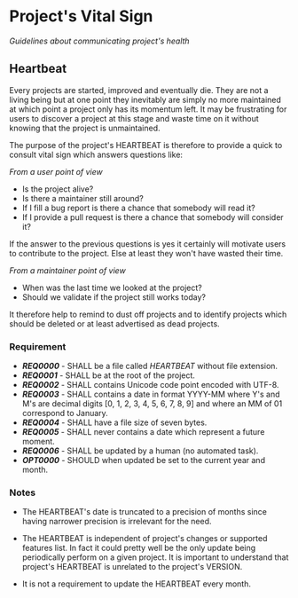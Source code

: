 # Project's Vital Sign
*Guidelines about communicating project's health*

## Heartbeat

Every projects are started, improved and eventually die.  They are not a living being but at one point they inevitably are simply no more maintained at which point a project only has its momentum left.  It may be frustrating for users to discover a project at this stage and waste time on it without knowing that the project is unmaintained.

The purpose of the project's HEARTBEAT is therefore to provide a quick to consult vital sign which answers questions like:

*From a user point of view*
* Is the project alive?
* Is there a maintainer still around?
 * If I fill a bug report is there a chance that somebody will read it?
 * If I provide a pull request is there a chance that somebody will consider it?

If the answer to the previous questions is yes it certainly will motivate users to contribute to the project.  Else at least they won't have wasted their time.

*From a maintainer point of view*
* When was the last time we looked at the project?
* Should we validate if the project still works today?

It therefore help to remind to dust off projects and to identify projects which should be deleted or at least advertised as dead projects.

### Requirement
 + ***REQ0000*** - SHALL be a file called *HEARTBEAT* without file extension.
 + ***REQ0001*** - SHALL be at the root of the project.
 + ***REQ0002*** - SHALL contains Unicode code point encoded with UTF-8.
 + ***REQ0003*** - SHALL contains a date in format YYYY-MM where Y's and M's are decimal digits [0, 1, 2, 3, 4, 5, 6, 7, 8, 9] and where an MM of 01 correspond to January.
 + ***REQ0004*** - SHALL have a file size of seven bytes.
 + ***REQ0005*** - SHALL never contains a date which represent a future moment.
 + ***REQ0006*** - SHALL be updated by a human (no automated task).
 + ***OPT0000*** - SHOULD when updated be set to the current year and month.

### Notes
 + The HEARTBEAT's date is truncated to a precision of months since having narrower precision is irrelevant for the need.

 + The HEARTBEAT is independent of project's changes or supported features list.  In fact it could pretty well be the only update being periodically perform on a given project.  It is important to understand that project's HEARTBEAT is unrelated to the project's VERSION.

 + It is not a requirement to update the HEARTBEAT every month.
